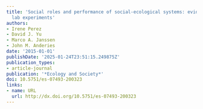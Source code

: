 ```yaml
---
title: 'Social roles and performance of social-ecological systems: evidence from behavioral
  lab experiments'
authors:
- Irene Perez
- David J. Yu
- Marco A. Janssen
- John M. Anderies
date: '2015-01-01'
publishDate: '2025-01-24T23:51:15.249875Z'
publication_types:
- article-journal
publication: '*Ecology and Society*'
doi: 10.5751/es-07493-200323
links:
- name: URL
  url: http://dx.doi.org/10.5751/es-07493-200323
---
```

